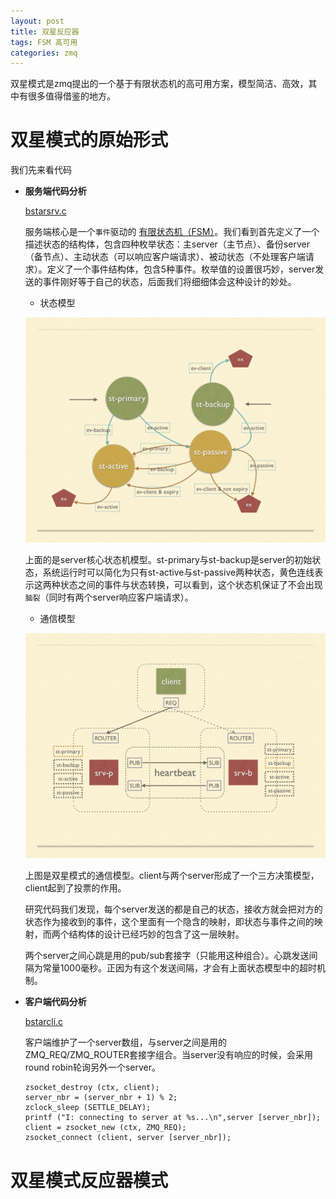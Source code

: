 ```yaml
---
layout: post
title: 双星反应器
tags: FSM 高可用
categories: zmq
---
```


双星模式是zmq提出的一个基于有限状态机的高可用方案，模型简洁、高效，其中有很多值得借鉴的地方。

# 双星模式的原始形式

我们先来看代码

- **服务端代码分析**
	
	[bstarsrv.c][bstarsrv.c]
	
	服务端核心是一个`事件`驱动的 [有限状态机（FSM）][fsm]。我们看到首先定义了一个描述状态的结构体，包含四种枚举状态：主server（主节点）、备份server（备节点）、主动状态（可以响应客户端请求）、被动状态（不处理客户端请求）。定义了一个事件结构体，包含5种事件。枚举值的设置很巧妙，server发送的事件刚好等于自己的状态，后面我们将细细体会这种设计的妙处。
	
	* 状态模型
	
	![state-machine](/static/img/zmq/st.001.jpg)
	
	上面的是server核心状态机模型。st-primary与st-backup是server的初始状态，系统运行时可以简化为只有st-active与st-passive两种状态，黄色连线表示这两种状态之间的事件与状态转换，可以看到，这个状态机保证了不会出现`脑裂`（同时有两个server响应客户端请求）。
	
	* 通信模型
	
	![state-machine](/static/img/zmq/st.002.jpg)
	
	上图是双星模式的通信模型。client与两个server形成了一个三方决策模型，client起到了投票的作用。
	
	研究代码我们发现，每个server发送的都是自己的状态，接收方就会把对方的状态作为接收到的事件，这个里面有一个隐含的映射，即状态与事件之间的映射，而两个结构体的设计已经巧妙的包含了这一层映射。
	
	两个server之间心跳是用的pub/sub套接字（只能用这种组合）。心跳发送间隔为常量1000毫秒。正因为有这个发送间隔，才会有上面状态模型中的超时机制。

- **客户端代码分析**
	
	[bstarcli.c][bstarcli.c]
	
	客户端维护了一个server数组，与server之间是用的ZMQ_REQ/ZMQ_ROUTER套接字组合。当server没有响应的时候，会采用round robin轮询另外一个server。
	
	```
	zsocket_destroy (ctx, client);
    server_nbr = (server_nbr + 1) % 2;
    zclock_sleep (SETTLE_DELAY);
    printf ("I: connecting to server at %s...\n",server [server_nbr]);
    client = zsocket_new (ctx, ZMQ_REQ);
    zsocket_connect (client, server [server_nbr]);
	```


# 双星模式反应器模式


[fsm]:https://en.wikipedia.org/wiki/Finite-state_machine
[bstarsrv.c]:https://github.com/imatix/zguide/blob/master/examples/C/bstarsrv.c
[bstarcli.c]:https://github.com/imatix/zguide/blob/master/examples/C/bstarcli.c
